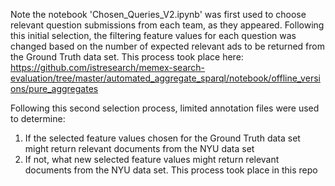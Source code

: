 Note the notebook 'Chosen_Queries_V2.ipynb' was first used to choose relevant question submissions from each team, as 
they appeared.  Following this initial selection, the filtering feature values for each question was changed based on 
the number of expected relevant ads to be returned from the Ground Truth data set.  This process took place here: 
https://github.com/istresearch/memex-search-evaluation/tree/master/automated_aggregate_sparql/notebook/offline_versions/pure_aggregates

Following this second selection process, limited annotation files were used to determine:
1) If the selected feature values chosen for the Ground Truth data set might return relevant documents from the NYU data set
2) If not, what new selected feature values might return relevant documents from the NYU data set.
This process took place in this repo

